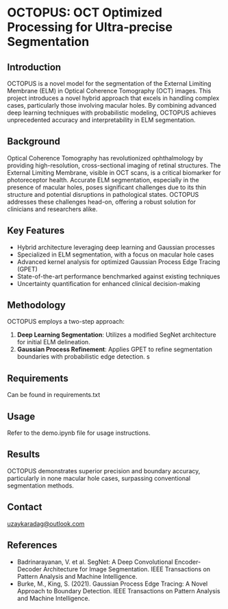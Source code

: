 # OCTOPUS: OCT Optimized Processing for Ultra-precise Segmentation

## Introduction

OCTOPUS is a novel model for the segmentation of the External Limiting Membrane (ELM) in Optical Coherence Tomography (OCT) images. This project introduces a novel hybrid approach that excels in handling complex cases, particularly those involving macular holes. By combining advanced deep learning techniques with probabilistic modeling, OCTOPUS achieves unprecedented accuracy and interpretability in ELM segmentation.

## Background

Optical Coherence Tomography has revolutionized ophthalmology by providing high-resolution, cross-sectional imaging of retinal structures. The External Limiting Membrane, visible in OCT scans, is a critical biomarker for photoreceptor health. Accurate ELM segmentation, especially in the presence of macular holes, poses significant challenges due to its thin structure and potential disruptions in pathological states. OCTOPUS addresses these challenges head-on, offering a robust solution for clinicians and researchers alike.

## Key Features

- Hybrid architecture leveraging deep learning and Gaussian processes
- Specialized in ELM segmentation, with a focus on macular hole cases
- Advanced kernel analysis for optimized Gaussian Process Edge Tracing (GPET)
- State-of-the-art performance benchmarked against existing techniques
- Uncertainty quantification for enhanced clinical decision-making

## Methodology

OCTOPUS employs a two-step approach:

1. **Deep Learning Segmentation**: Utilizes a modified SegNet architecture for initial ELM delineation.
2. **Gaussian Process Refinement**: Applies GPET to refine segmentation boundaries with probabilistic edge detection.
s
## Requirements

Can be found in requirements.txt

## Usage

Refer to the demo.ipynb file for usage instructions.

## Results

OCTOPUS demonstrates superior precision and boundary accuracy, particularly in none macular hole cases, surpassing conventional segmentation methods.

## Contact

uzaykaradag@outlook.com

## References

- Badrinarayanan, V. et al. SegNet: A Deep Convolutional Encoder-Decoder Architecture for Image Segmentation. IEEE Transactions on Pattern Analysis and Machine Intelligence.
- Burke, M., King, S. (2021). Gaussian Process Edge Tracing: A Novel Approach to Boundary Detection. IEEE Transactions on Pattern Analysis and Machine Intelligence.
